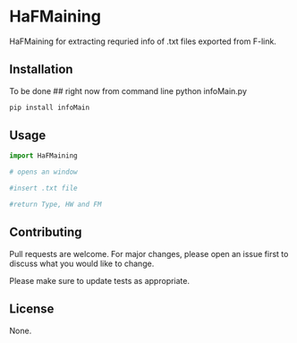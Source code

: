 
# HaFMaining

HaFMaining for extracting requried info of .txt files exported from F-link.

## Installation

To be done ## right now from command line python infoMain.py

```bash
pip install infoMain
```

## Usage

```python
import HaFMaining

# opens an window

#insert .txt file

#return Type, HW and FM
```

## Contributing

Pull requests are welcome. For major changes, please open an issue first
to discuss what you would like to change.

Please make sure to update tests as appropriate.

## License

None.

